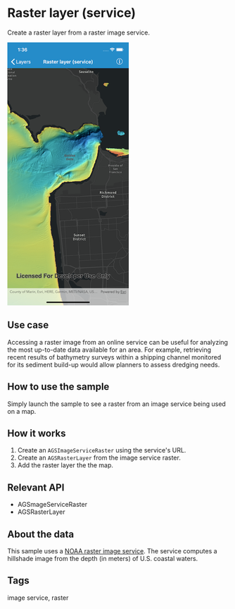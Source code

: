 # Raster layer (service)

Create a raster layer from a raster image service.

![Raster layer (service) sample](raster-layer-service.png)

## Use case

Accessing a raster image from an online service can be useful for analyzing the most up-to-date data available for an area. For example, retrieving recent results of bathymetry surveys within a shipping channel monitored for its sediment build-up would allow planners to assess dredging needs.

## How to use the sample

Simply launch the sample to see a raster from an image service being used on a map.

## How it works

1. Create an `AGSImageServiceRaster` using the service's URL.
2. Create an `AGSRasterLayer` from the image service raster.
3. Add the raster layer the the map.

## Relevant API

* AGSmageServiceRaster
* AGSRasterLayer

## About the data

This sample uses a [NOAA raster image service](https://gis.ngdc.noaa.gov/arcgis/rest/services/bag_hillshades/ImageServer). The service computes a hillshade image from the depth (in meters) of U.S. coastal waters.

## Tags

image service, raster
